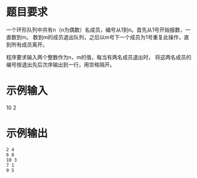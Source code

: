 # 题目要求
一个环形队列中共有n（n为偶数）名成员，编号从1到n。首先从1号开始报数，一直数到m。
数到m的成员退出队列，之后以m号下一个成员为1号重复此操作，直到所有成员离开。

程序要求输入两个整数作为n，m的值，每当有两名成员退出时，
将这两名成员的编号按退出先后次序输出到一行，用空格隔开。
# 示例输入
10 2
# 示例输出
```
2 4
6 8
10 3
7 1
9 5
```
